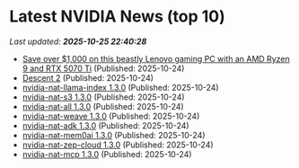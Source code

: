 # Latest NVIDIA News (top 10)
_Last updated: **2025-10-25 22:40:28**_

- [Save over $1,000 on this beastly Lenovo gaming PC with an AMD Ryzen 9 and RTX 5070 Ti](https://www.xda-developers.com/save-over-1000-on-this-beastly-lenovo-gaming-pc/) (Published: 2025-10-24)
- [Descent 2](https://www.penny-arcade.com/news/post/2025/10/24/descent-2) (Published: 2025-10-24)
- [nvidia-nat-llama-index 1.3.0](https://pypi.org/project/nvidia-nat-llama-index/1.3.0/) (Published: 2025-10-24)
- [nvidia-nat-s3 1.3.0](https://pypi.org/project/nvidia-nat-s3/1.3.0/) (Published: 2025-10-24)
- [nvidia-nat-all 1.3.0](https://pypi.org/project/nvidia-nat-all/1.3.0/) (Published: 2025-10-24)
- [nvidia-nat-weave 1.3.0](https://pypi.org/project/nvidia-nat-weave/1.3.0/) (Published: 2025-10-24)
- [nvidia-nat-adk 1.3.0](https://pypi.org/project/nvidia-nat-adk/1.3.0/) (Published: 2025-10-24)
- [nvidia-nat-mem0ai 1.3.0](https://pypi.org/project/nvidia-nat-mem0ai/1.3.0/) (Published: 2025-10-24)
- [nvidia-nat-zep-cloud 1.3.0](https://pypi.org/project/nvidia-nat-zep-cloud/1.3.0/) (Published: 2025-10-24)
- [nvidia-nat-mcp 1.3.0](https://pypi.org/project/nvidia-nat-mcp/1.3.0/) (Published: 2025-10-24)
